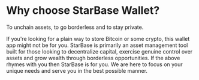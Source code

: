 # Why choose StarBase Wallet?

To unchain assets, to go borderless and to stay private.

If you're looking for a plain way to store Bitcoin or some crypto, this wallet app might not be for you. StarBase is primarily an asset management tool built for those looking to decentralize capital, exercise genuine control over assets and grow wealth through borderless opportunities.
If the above rhymes with you then StarBase is for you. We are here to focus on your unique needs and serve you in the best possible manner.
